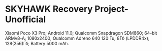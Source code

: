 # SKYHAWK Recovery Project-Unofficial
Xiaomi Poco X3 Pro;
Android 11.0; 
Qualcomm Snapdragon SDM860; 
64-bit ARMv8-A; 
1080x2400; 
Qualcomm Adreno 640 120 Гц;
8Гб (LPDDR4x);
128(256)Гб;
Battery 5000 mAh.
